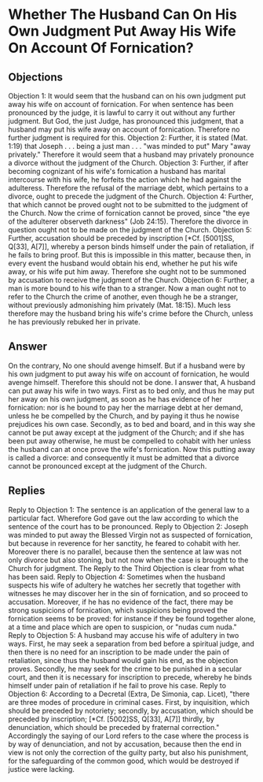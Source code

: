 # Whether The Husband Can On His Own Judgment Put Away His Wife On Account Of Fornication?
## Objections
Objection 1: It would seem that the husband can on his own judgment put away his wife on account of fornication. For when sentence has been pronounced by the judge, it is lawful to carry it out without any further judgment. But God, the just Judge, has pronounced this judgment, that a husband may put his wife away on account of fornication. Therefore no further judgment is required for this.
Objection 2: Further, it is stated (Mat. 1:19) that Joseph . . . being a just man . . . "was minded to put" Mary "away privately." Therefore it would seem that a husband may privately pronounce a divorce without the judgment of the Church.
Objection 3: Further, if after becoming cognizant of his wife's fornication a husband has marital intercourse with his wife, he forfeits the action which he had against the adulteress. Therefore the refusal of the marriage debt, which pertains to a divorce, ought to precede the judgment of the Church.
Objection 4: Further, that which cannot be proved ought not to be submitted to the judgment of the Church. Now the crime of fornication cannot be proved, since "the eye of the adulterer observeth darkness" (Job 24:15). Therefore the divorce in question ought not to be made on the judgment of the Church.
Objection 5: Further, accusation should be preceded by inscription [*Cf. [5001]SS, Q[33], A[7]], whereby a person binds himself under the pain of retaliation, if he fails to bring proof. But this is impossible in this matter, because then, in every event the husband would obtain his end, whether he put his wife away, or his wife put him away. Therefore she ought not to be summoned by accusation to receive the judgment of the Church.
Objection 6: Further, a man is more bound to his wife than to a stranger. Now a man ought not to refer to the Church the crime of another, even though he be a stranger, without previously admonishing him privately (Mat. 18:15). Much less therefore may the husband bring his wife's crime before the Church, unless he has previously rebuked her in private.
## Answer
On the contrary, No one should avenge himself. But if a husband were by his own judgment to put away his wife on account of fornication, he would avenge himself. Therefore this should not be done.
I answer that, A husband can put away his wife in two ways. First as to bed only, and thus he may put her away on his own judgment, as soon as he has evidence of her fornication: nor is he bound to pay her the marriage debt at her demand, unless he be compelled by the Church, and by paying it thus he nowise prejudices his own case. Secondly, as to bed and board, and in this way she cannot be put away except at the judgment of the Church; and if she has been put away otherwise, he must be compelled to cohabit with her unless the husband can at once prove the wife's fornication. Now this putting away is called a divorce: and consequently it must be admitted that a divorce cannot be pronounced except at the judgment of the Church.
## Replies
Reply to Objection 1: The sentence is an application of the general law to a particular fact. Wherefore God gave out the law according to which the sentence of the court has to be pronounced.
Reply to Objection 2: Joseph was minded to put away the Blessed Virgin not as suspected of fornication, but because in reverence for her sanctity, he feared to cohabit with her. Moreover there is no parallel, because then the sentence at law was not only divorce but also stoning, but not now when the case is brought to the Church for judgment. The Reply to the Third Objection is clear from what has been said.
Reply to Objection 4: Sometimes when the husband suspects his wife of adultery he watches her secretly that together with witnesses he may discover her in the sin of fornication, and so proceed to accusation. Moreover, if he has no evidence of the fact, there may be strong suspicions of fornication, which suspicions being proved the fornication seems to be proved: for instance if they be found together alone, at a time and place which are open to suspicion, or "nudas cum nuda."
Reply to Objection 5: A husband may accuse his wife of adultery in two ways. First, he may seek a separation from bed before a spiritual judge, and then there is no need for an inscription to be made under the pain of retaliation, since thus the husband would gain his end, as the objection proves. Secondly, he may seek for the crime to be punished in a secular court, and then it is necessary for inscription to precede, whereby he binds himself under pain of retaliation if he fail to prove his case.
Reply to Objection 6: According to a Decretal (Extra, De Simonia, cap. Licet), "there are three modes of procedure in criminal cases. First, by inquisition, which should be preceded by notoriety; secondly, by accusation, which should be preceded by inscription; [*Cf. [5002]SS, Q[33], A[7]] thirdly, by denunciation, which should be preceded by fraternal correction." Accordingly the saying of our Lord refers to the case where the process is by way of denunciation, and not by accusation, because then the end in view is not only the correction of the guilty party, but also his punishment, for the safeguarding of the common good, which would be destroyed if justice were lacking.